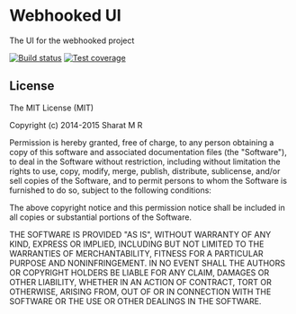 # Webhooked UI

The UI for the webhooked project

[![Build status][travis-image]][travis-url]
[![Test coverage][coveralls-image]][coveralls-url]

## License

The MIT License (MIT)

Copyright (c) 2014-2015 Sharat M R

Permission is hereby granted, free of charge, to any person obtaining a copy
of this software and associated documentation files (the "Software"), to deal
in the Software without restriction, including without limitation the rights
to use, copy, modify, merge, publish, distribute, sublicense, and/or sell
copies of the Software, and to permit persons to whom the Software is
furnished to do so, subject to the following conditions:

The above copyright notice and this permission notice shall be included in all
copies or substantial portions of the Software.

THE SOFTWARE IS PROVIDED "AS IS", WITHOUT WARRANTY OF ANY KIND, EXPRESS OR
IMPLIED, INCLUDING BUT NOT LIMITED TO THE WARRANTIES OF MERCHANTABILITY,
FITNESS FOR A PARTICULAR PURPOSE AND NONINFRINGEMENT. IN NO EVENT SHALL THE
AUTHORS OR COPYRIGHT HOLDERS BE LIABLE FOR ANY CLAIM, DAMAGES OR OTHER
LIABILITY, WHETHER IN AN ACTION OF CONTRACT, TORT OR OTHERWISE, ARISING FROM,
OUT OF OR IN CONNECTION WITH THE SOFTWARE OR THE USE OR OTHER DEALINGS IN THE
SOFTWARE.



[travis-image]: https://img.shields.io/travis/cosmosgenius/webhooked-ui.svg?style=flat-square
[travis-url]: https://travis-ci.org/cosmosgenius/webhooked-ui
[coveralls-image]: https://img.shields.io/coveralls/cosmosgenius/webhooked-ui.svg?style=flat-square
[coveralls-url]: https://coveralls.io/r/cosmosgenius/webhooked-ui?branch=master
[david-image]: http://img.shields.io/david/cosmosgenius/webhooked-ui.svg?style=flat-square
[david-url]: https://david-dm.org/cosmosgenius/webhooked-ui
